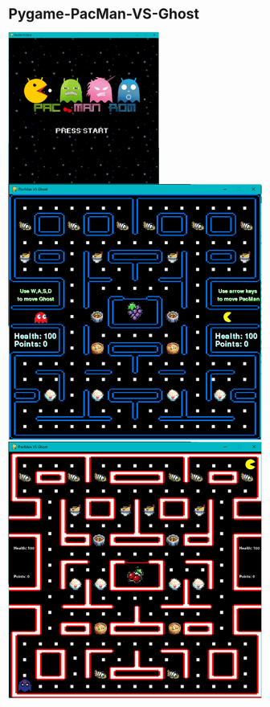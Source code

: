 # Pygame-PacMan-VS-Ghost

<img src= "https://github.com/EricaCai/Pygame-PacMan-VS-Ghost/blob/master/Title%20Screen.PNG" width=300 align="left">
<img src= "https://github.com/EricaCai/Pygame-PacMan-VS-Ghost/blob/master/Level%201.PNG">
<img src= "https://github.com/EricaCai/Pygame-PacMan-VS-Ghost/blob/master/Level%202.PNG">
